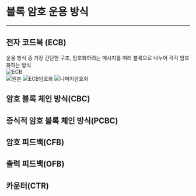 # 블록 암호 운용 방식
***
## 전자 코드북 (ECB)
운용 방식 중 가장 간단한 구조, 암호화하려는 메시지를 여러 블록으로 나누어 각각 암호화하는 방식   
![ECB](https://user-images.githubusercontent.com/53828976/79926858-f6d02700-8478-11ea-861c-69184139e4f5.PNG)   
![원본](https://user-images.githubusercontent.com/53828976/79926860-f768bd80-8478-11ea-91d6-69bc68713556.PNG)
![ECB암호화](https://user-images.githubusercontent.com/53828976/79926855-f46dcd00-8478-11ea-8479-17f9602b3fff.PNG)
![나머지암호화](https://user-images.githubusercontent.com/53828976/79926857-f6379080-8478-11ea-8088-0789c84dc226.PNG)
## 암호 블록 체인 방식(CBC)


## 증식적 암호 블록 체인 방식(PCBC)


## 암호 피드백(CFB)


## 출력 피드백(OFB)


## 카운터(CTR)
